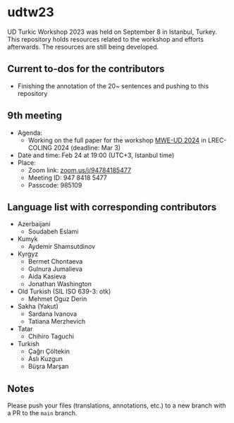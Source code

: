# udtw23

UD Turkic Workshop 2023 was held on September 8 in Istanbul, Turkey. This repository holds resources related to the workshop and efforts afterwards. The resources are still being developed.

## Current to-dos for the contributors

- Finishing the annotation of the 20~ sentences and pushing to this repository

## 9th meeting

- Agenda:
    - Working on the full paper for the workshop [MWE-UD 2024](https://multiword.org/mweud2024/) in LREC-COLING 2024 (deadline: Mar 3)
- Date and time: Feb 24 at 19:00 (UTC+3, Istanbul time)
- Place:
    - Zoom link: [zoom.us/j/94784185477](https://zoom.us/j/94784185477)
    - Meeting ID: 947 8418 5477
    - Passcode: 985109

## Language list with corresponding contributors

- Azerbaijani
    - Soudabeh Eslami
- Kumyk
    - Aydemir Shamsutdinov
- Kyrgyz
    - Bermet Chontaeva
    - Gulnura Jumalieva
    - Aida Kasieva
    - Jonathan Washington
- Old Turkish (SIL ISO 639-3: otk)
    - Mehmet Oguz Derin
- Sakha (Yakut)
    - Sardana Ivanova
    - Tatiana Merzhevich
- Tatar
    - Chihiro Taguchi
- Turkish
    - Çağrı Çöltekin
    - Aslı Kuzgun
    - Büşra Marşan

## Notes

Please push your files (translations, annotations, etc.) to a new branch with a PR to the `main` branch.
